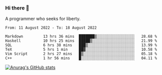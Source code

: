 ### Hi there 👋

<!--
**shejialuo/shejialuo** is a ✨ _special_ ✨ repository because its `README.md` (this file) appears on your GitHub profile.

Here are some ideas to get you started:

- 🔭 I’m currently working on ...
- 🌱 I’m currently learning ...
- 👯 I’m looking to collaborate on ...
- 🤔 I’m looking for help with ...
- 💬 Ask me about ...
- 📫 How to reach me: ...
- 😄 Pronouns: ...
- ⚡ Fun fact: ...
-->

A programmer who seeks for liberty.

<!--START_SECTION:waka-->

```text
From: 11 August 2022 - To: 18 August 2022

Markdown         13 hrs 36 mins  ███████▒░░░░░░░░░░░░░░░░░   28.68 %
Haskell          10 hrs 25 mins  █████▒░░░░░░░░░░░░░░░░░░░   21.99 %
SQL              6 hrs 38 mins   ███▒░░░░░░░░░░░░░░░░░░░░░   13.99 %
TeX              5 hrs 1 min     ██▓░░░░░░░░░░░░░░░░░░░░░░   10.58 %
Vim Script       2 hrs 27 mins   █▒░░░░░░░░░░░░░░░░░░░░░░░   05.18 %
C++              1 hr 56 mins    █░░░░░░░░░░░░░░░░░░░░░░░░   04.11 %
```

<!--END_SECTION:waka-->

[![Anurag's GitHub stats](https://github-readme-stats.vercel.app/api?username=shejialuo&show_icons=true&theme=dracula)](https://github.com/anuraghazra/github-readme-stats)
